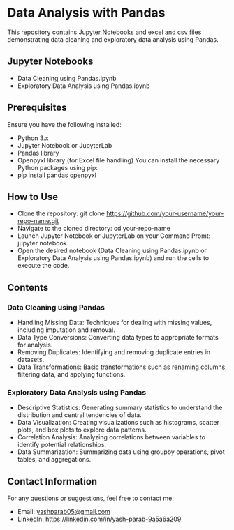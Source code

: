 # Data Analysis with Pandas

This repository contains Jupyter Notebooks and excel and csv files demonstrating data cleaning and exploratory data analysis using Pandas.

## Jupyter Notebooks
- Data Cleaning using Pandas.ipynb
- Exploratory Data Analysis using Pandas.ipynb

## Prerequisites
Ensure you have the following installed:

- Python 3.x
- Jupyter Notebook or JupyterLab
- Pandas library
- Openpyxl library (for Excel file handling)
You can install the necessary Python packages using pip:
- pip install pandas openpyxl
## How to Use
- Clone the repository: git clone https://github.com/your-username/your-repo-name.git
- Navigate to the cloned directory: cd your-repo-name
- Launch Jupyter Notebook or JupyterLab on your Command Promt: jupyter notebook
- Open the desired notebook (Data Cleaning using Pandas.ipynb or Exploratory Data Analysis using Pandas.ipynb) and run the cells to execute the code.

## Contents
### Data Cleaning using Pandas
- Handling Missing Data: Techniques for dealing with missing values, including imputation and removal.
- Data Type Conversions: Converting data types to appropriate formats for analysis.
- Removing Duplicates: Identifying and removing duplicate entries in datasets.
- Data Transformations: Basic transformations such as renaming columns, filtering data, and applying functions.
### Exploratory Data Analysis using Pandas
- Descriptive Statistics: Generating summary statistics to understand the distribution and central tendencies of data.
- Data Visualization: Creating visualizations such as histograms, scatter plots, and box plots to explore data patterns.
- Correlation Analysis: Analyzing correlations between variables to identify potential relationships.
- Data Summarization: Summarizing data using groupby operations, pivot tables, and aggregations.

## Contact Information
For any questions or suggestions, feel free to contact me:

- Email: yashparab05@gmail.com
- LinkedIn: https://linkedin.com/in/yash-parab-9a5a6a209
